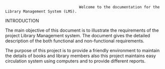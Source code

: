                                      Welcome to the documentation for the Library Management System (LMS). 

INTRODUCTION

The main objective of this document is to illustrate the requirements of the project Library Management system. The document gives the detailed description of the both functional and non-functional requirements.

The purpose of this project is to provide a friendly environment to maintain the details of books and library members also this project maintains easy circulation system using computers and to provide different reports.
